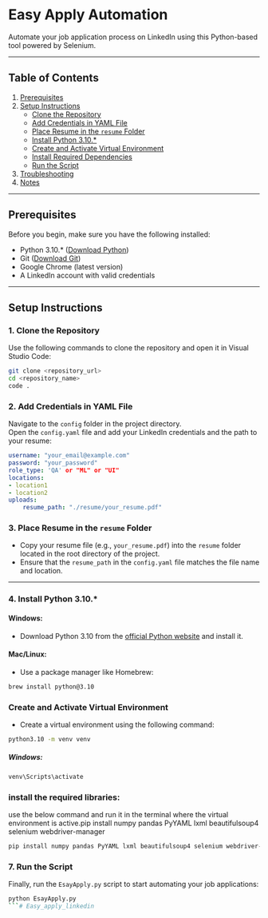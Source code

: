 
# Easy Apply Automation

Automate your job application process on LinkedIn using this Python-based tool powered by Selenium.

---

## Table of Contents
1. [Prerequisites](#prerequisites)
2. [Setup Instructions](#setup-instructions)
    - [Clone the Repository](#1-clone-the-repository)
    - [Add Credentials in YAML File](#2-add-credentials-in-yaml-file)
    - [Place Resume in the `resume` Folder](#3-place-resume-in-the-resume-folder)
    - [Install Python 3.10.*](#4-install-python-310)
    - [Create and Activate Virtual Environment](#5-create-and-activate-virtual-environment)
    - [Install Required Dependencies](#6-install-required-dependencies)
    - [Run the Script](#7-run-the-script)
3. [Troubleshooting](#troubleshooting)
4. [Notes](#notes)

---

## Prerequisites
Before you begin, make sure you have the following installed:
- Python 3.10.* ([Download Python](https://www.python.org/downloads/))
- Git ([Download Git](https://git-scm.com/downloads))
- Google Chrome (latest version)
- A LinkedIn account with valid credentials

---

## Setup Instructions

### 1. Clone the Repository
Use the following commands to clone the repository and open it in Visual Studio Code:
```bash
git clone <repository_url>
cd <repository_name>
code .
```

### 2. Add Credentials in YAML File

Navigate to the `config` folder in the project directory.  
Open the `config.yaml` file and add your LinkedIn credentials and the path to your resume:

```yaml
username: "your_email@example.com"
password: "your_password"
role_type: 'QA' or "ML" or "UI"
locations:
- location1
- location2
uploads:
    resume_path: "./resume/your_resume.pdf"
```


### 3. Place Resume in the `resume` Folder

- Copy your resume file (e.g., `your_resume.pdf`) into the `resume` folder located in the root directory of the project.
- Ensure that the `resume_path` in the `config.yaml` file matches the file name and location.

---

### 4. Install Python 3.10.*

#### Windows:
- Download Python 3.10 from the [official Python website](https://www.python.org/downloads/) and install it.

#### Mac/Linux:
- Use a package manager like Homebrew:
  
```bash
brew install python@3.10
```

### Create and Activate Virtual Environment

- Create a virtual environment using the following command:

```bash
python3.10 -m venv venv
```

##### Windows:
```bash
venv\Scripts\activate
```

### install the required libraries:
 use the below command and run it in the terminal where the virtual environment is active.pip install numpy pandas PyYAML lxml beautifulsoup4 selenium webdriver-manager

```bash
pip install numpy pandas PyYAML lxml beautifulsoup4 selenium webdriver-manager
```

### 7. Run the Script

Finally, run the `EsayApply.py` script to start automating your job applications:

```bash
python EsayApply.py
```#   E a s y _ a p p l y _ l i n k e d i n 
 
 